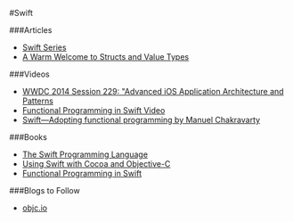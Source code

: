 #Swift

###Articles

- [Swift Series](http://www.raywenderlich.com/video-tutorials)
- [A Warm Welcome to Structs and Value Types](http://www.objc.io/issue-16/swift-classes-vs-structs.html)

###Videos

- [WWDC 2014 Session 229: "Advanced iOS Application Architecture and Patterns](https://developer.apple.com/videos/wwdc/2014/)
- [Functional Programming in Swift Video](https://realm.io/news/functional-programming-swift-chris-eidhof/)
- [Swift—Adopting functional programming by Manuel Chakravarty](http://sydneycocoaheads.com/2014/08/27/swift-adopting-functional-programming-by-manuel-chakravarty/)

###Books

- [The Swift Programming Language](https://developer.apple.com/library/ios/documentation/Swift/Conceptual/Swift_Programming_Language/index.html#//apple_ref/doc/uid/TP40014097-CH3-ID0)
- [Using Swift with Cocoa and Objective-C](https://developer.apple.com/library/ios/documentation/Swift/Conceptual/BuildingCocoaApps/index.html#//apple_ref/doc/uid/TP40014216)
- [Functional Programming in Swift](http://www.objc.io/books/)

###Blogs to Follow

- [objc.io](http://www.objc.io/)
